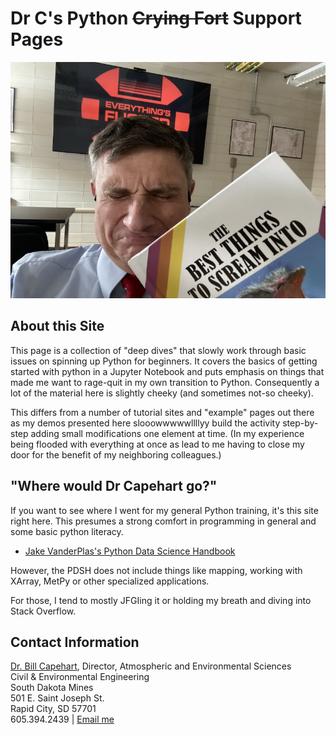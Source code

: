 # Dr C's Python ~~Crying Fort~~ Support Pages
![Dr C Is Having a Bad Day](images/rage_crying.jpeg)


## About this Site

This page is a collection of "deep dives" that slowly work through basic issues on spinning up Python for beginners.  It covers the basics of getting started with python in a Jupyter Notebook and puts emphasis on things that made me want to rage-quit in my own transition to Python.  Consequently a lot of the material here is slightly cheeky (and sometimes not-so cheeky).

This differs from a number of tutorial sites and "example" pages out there as my demos presented here slooowwwwwllllyy build the activity step-by-step adding small modifications one element at time.  (In my experience being flooded with everything at once as lead to me having to close my door for the benefit of my neighboring colleagues.)


## "Where would Dr Capehart go?"  

If you want to see where I went for my general Python training, it's this site right here.  This presumes a strong comfort in programming in general and some basic python literacy.

*  [Jake VanderPlas's Python Data Science Handbook](https://jakevdp.github.io/PythonDataScienceHandbook/)

However, the PDSH does not include things like mapping, working with XArray, MetPy or other specialized applications.

For those, I tend to mostly JFGIing it or holding my breath and diving into Stack Overflow.  

## Contact Information

[Dr. Bill Capehart](https://www.sdsmt.edu/about/directory/capehart_-william.html), Director, Atmospheric and Environmental Sciences<br>
Civil & Environmental Engineering<br>
South Dakota Mines<br>
501 E. Saint Joseph St.<br> Rapid City, SD 57701<br>
605.394.2439 | <a href="mailto:{{ site.email | encode_email }}" title="Contact me">Email me</a>
